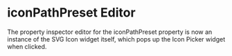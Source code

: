 # iconPathPreset Editor

The property inspector editor for the iconPathPreset property is now an instance of the 
SVG Icon widget itself, which pops up the Icon Picker widget when clicked. 
